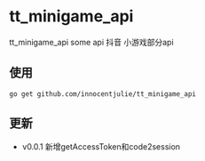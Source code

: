 # tt_minigame_api
tt_minigame_api some api 抖音 小游戏部分api

## 使用
    go get github.com/innocentjulie/tt_minigame_api

## 更新
 - v0.0.1 新增getAccessToken和code2session
